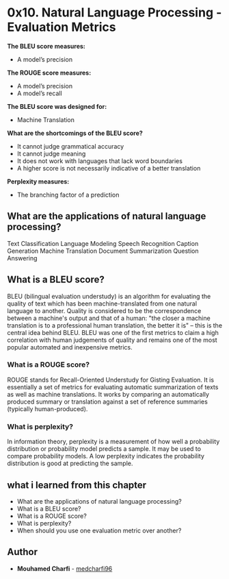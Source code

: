 # 0x10. Natural Language Processing - Evaluation Metrics

**The BLEU score measures:**
* A model’s precision

**The ROUGE score measures:**
* A model’s precision
* A model’s recall

**The BLEU score was designed for:**
* Machine Translation

**What are the shortcomings of the BLEU score?**
* It cannot judge grammatical accuracy
* It cannot judge meaning
* It does not work with languages that lack word boundaries
* A higher score is not necessarily indicative of a better translation

**Perplexity measures:**
* The branching factor of a prediction

## What are the applications of natural language processing?
Text Classification
Language Modeling
Speech Recognition
Caption Generation
Machine Translation
Document Summarization
Question Answering
## What is a BLEU score?
BLEU (bilingual evaluation understudy) is an algorithm for evaluating the quality of text which has been machine-translated from one natural language to another. Quality is considered to be the correspondence between a machine's output and that of a human: "the closer a machine translation is to a professional human translation, the better it is" – this is the central idea behind BLEU. BLEU was one of the first metrics to claim a high correlation with human judgements of quality and remains one of the most popular automated and inexpensive metrics.


### What is a ROUGE score?
ROUGE stands for Recall-Oriented Understudy for Gisting Evaluation. It is essentially a set of metrics for evaluating automatic summarization of texts as well as machine translations.
It works by comparing an automatically produced summary or translation against a set of reference summaries (typically human-produced). 
### What is perplexity?
In information theory, perplexity is a measurement of how well a probability distribution or probability model predicts a sample. It may be used to compare probability models. A low perplexity indicates the probability distribution is good at predicting the sample.
## what i learned from this chapter

- What are the applications of natural language processing?
- What is a BLEU score?
- What is a ROUGE score?
- What is perplexity?
- When should you use one evaluation metric over another?


## Author
* **Mouhamed Charfi** - [medcharfi96](https://github.com/medcharfi96)
